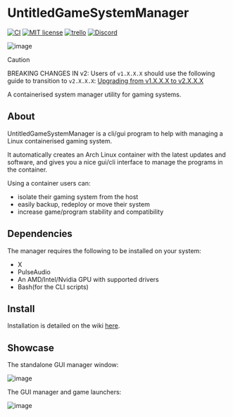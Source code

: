 # UntitledGameSystemManager
[![CI](https://github.com/MadLadSquad/UntitledGameSystemManager/actions/workflows/ci.yml/badge.svg)](https://github.com/MadLadSquad/UntitledGameSystemManager/actions/workflows/ci.yml)
[![MIT license](https://img.shields.io/badge/License-MIT-blue.svg)](https://lbesson.mit-license.org/)
[![trello](https://img.shields.io/badge/Trello-UDE-blue])](https://trello.com/b/HmfuRY2K/untitleddesktop)
[![Discord](https://img.shields.io/discord/717037253292982315.svg?label=&logo=discord&logoColor=ffffff&color=7389D8&labelColor=6A7EC2)](https://discord.gg/4wgH8ZE)

![image](https://github.com/MadLadSquad/UntitledGameSystemManager/assets/40400590/2f9847ee-cd81-4840-98a7-f1d85a97abe5)

> [!CAUTION]
> BREAKING CHANGES IN v2: Users of `v1.X.X.X` should use the following guide to transition to `v2.X.X.X`: [Upgrading from v1.X.X.X to v2.X.X.X](https://github.com/MadLadSquad/UntitledGameSystemManager/wiki/Upgrading-from-1.X.X.X-to-2.X.X.X)

A containerised system manager utility for gaming systems.

## About
UntitledGameSystemManager is a cli/gui program to help with managing a Linux containerised gaming system.

It automatically creates an Arch Linux container with the latest updates and software, and gives you a nice gui/cli interface to manage the programs in the container.

Using a container users can:
- isolate their gaming system from the host
- easily backup, redeploy or move their system
- increase game/program stability and compatibility

## Dependencies
The manager requires the following to be installed on your system:
- X
- PulseAudio
- An AMD/Intel/Nvidia GPU with supported drivers
- Bash(for the CLI scripts)

## Install
Installation is detailed on the wiki [here](https://github.com/MadLadSquad/UntitledGameSystemManager/wiki/).

## Showcase
The standalone GUI manager window:

![image](https://user-images.githubusercontent.com/40400590/155132857-adee86d8-cea2-44ee-be05-c9fdd34dec99.png)

The GUI manager and game launchers:

![image](https://user-images.githubusercontent.com/40400590/155133030-bd2e2fad-cacd-4093-abdc-d7931147d84c.png)

